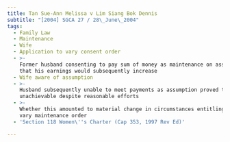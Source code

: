 ```yaml
---
title: Tan Sue-Ann Melissa v Lim Siang Bok Dennis
subtitle: "[2004] SGCA 27 / 28\_June\_2004"
tags:
  - Family Law
  - Maintenance
  - Wife
  - Application to vary consent order
  - >-
    Former husband consenting to pay sum of money as maintenance on assumption
    that his earnings would subsequently increase
  - Wife aware of assumption
  - >-
    Husband subsequently unable to meet payments as assumption proved to be
    unachievable despite reasonable efforts
  - >-
    Whether this amounted to material change in circumstances entitling court to
    vary maintenance order
  - 'Section 118 Women\''s Charter (Cap 353, 1997 Rev Ed)'

---
```


